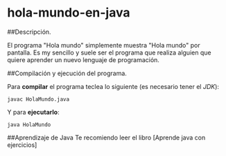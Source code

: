 # hola-mundo-en-java

##Descripción.

El programa "Hola mundo" simplemente muestra "Hola mundo" por pantalla. Es my sencillo y suele
ser el programa que realiza alguien que quiere aprender un nuevo lenguaje de programación.

##Compilación y ejecución del programa.

Para **compilar** el programa teclea lo siguiente (es necesario tener el *JDK*):

```console
javac HolaMundo.java
```

Y para **ejecutarlo**:

```console
java HolaMundo
```
##Aprendizaje de Java
Te recomiendo leer el libro [Aprende java con ejercicios]

